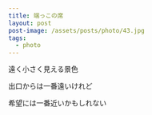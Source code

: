 ```yaml
---
title: 端っこの席
layout: post
post-image: /assets/posts/photo/43.jpg
tags:
  - photo
---
```


遠く小さく見える景色

出口からは一番遠いけれど

希望には一番近いかもしれない